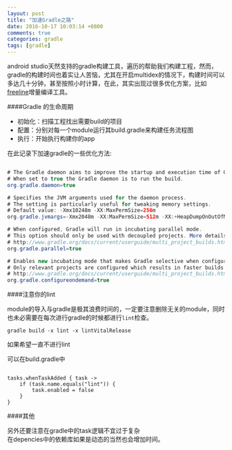```yaml
---
layout: post
title: "加速Gradle之路"
date: 2016-10-17 10:03:14 +0800
comments: true
categories: gradle
tags: [gradle]
---
```


android studio天然支持的gradle构建工具，遍历的帮助我们构建工程，然而，gradle的构建时间也着实让人苦恼，尤其在开启multidex的情况下，构建时间可以多达几十分钟，甚至按照小时计算，在此，其实出现过很多优化方案，比如[freeline](https://github.com/alibaba/freeline?spm=5176.100239.blogcont61022.78.LptOhC)增量编译工具。

<!--more-->

####Gradle 的生命周期

* 初始化：扫描工程找出需要build的项目
* 配置：分别对每一个module运行其build.gradle来构建任务流程图
* 执行：开始执行构建你的app

在此记录下加速gradle的一些优化方法:

```java

# The Gradle daemon aims to improve the startup and execution time of Gradle.
# When set to true the Gradle daemon is to run the build.
org.gradle.daemon=true

# Specifies the JVM arguments used for the daemon process.
# The setting is particularly useful for tweaking memory settings.
# Default value: -Xmx10248m -XX:MaxPermSize=256m
org.gradle.jvmargs=-Xmx2048m -XX:MaxPermSize=512m -XX:+HeapDumpOnOutOfMemoryError -Dfile.encoding=UTF-8

# When configured, Gradle will run in incubating parallel mode.
# This option should only be used with decoupled projects. More details, visit
# http://www.gradle.org/docs/current/userguide/multi_project_builds.html#sec:decoupled_projects
org.gradle.parallel=true

# Enables new incubating mode that makes Gradle selective when configuring projects.
# Only relevant projects are configured which results in faster builds for large multi-projects.
# http://www.gradle.org/docs/current/userguide/multi_project_builds.html#sec:configuration_on_demand
org.gradle.configureondemand=true

```

####注意你的lint

module的导入与gradle是极其浪费时间的，一定要注意删除无关的module，同时也未必需要在每次进行gradle的时候都进行`lint`检查。

    gradle build -x lint -x lintVitalRelease

如果希望一直不进行lint

可以在build.gradle中

```

tasks.whenTaskAdded { task ->
    if (task.name.equals("lint")) {
        task.enabled = false
    }
}

```

####其他

另外还要注意在gradle中的task逻辑不宜过于复杂<br>在depencies中的依赖库如果是动态的当然也会增加时间。

